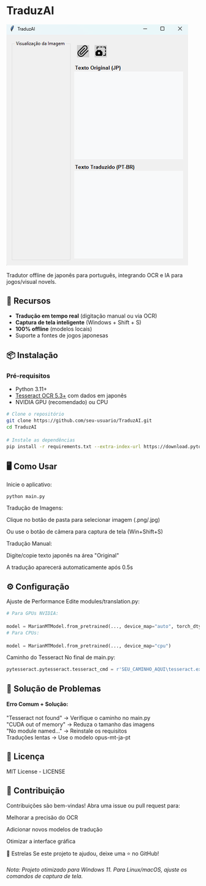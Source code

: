 # TraduzAI

![TraduzAI Interface](assets/ModelTraduzAI.png)

Tradutor offline de japonês para português, integrando OCR e IA para jogos/visual novels.

## 🚀 Recursos

- **Tradução em tempo real** (digitação manual ou via OCR)
- **Captura de tela inteligente** (Windows + Shift + S)
- **100% offline** (modelos locais)
- Suporte a fontes de jogos japonesas

## 📦 Instalação

### Pré-requisitos

- Python 3.11+
- [Tesseract OCR 5.3+](https://github.com/UB-Mannheim/tesseract/wiki) com dados em japonês
- NVIDIA GPU (recomendado) ou CPU

```bash
# Clone o repositório
git clone https://github.com/seu-usuario/TraduzAI.git
cd TraduzAI

# Instale as dependências
pip install -r requirements.txt --extra-index-url https://download.pytorch.org/whl/cu118
```

## 🖥 Como Usar

Inicie o aplicativo:

```bash
python main.py
```

Tradução de Imagens:

Clique no botão de pasta para selecionar imagem (.png/.jpg)

Ou use o botão de câmera para captura de tela (Win+Shift+S)

Tradução Manual:

Digite/copie texto japonês na área "Original"

A tradução aparecerá automaticamente após 0.5s

## ⚙ Configuração

Ajuste de Performance
Edite modules/translation.py:

```python
# Para GPUs NVIDIA:

model = MarianMTModel.from_pretrained(..., device_map="auto", torch_dtype=torch.float16)
# Para CPUs:

model = MarianMTModel.from_pretrained(..., device_map="cpu")
```

Caminho do Tesseract
No final de main.py:

```python
pytesseract.pytesseract.tesseract_cmd = r'SEU_CAMINHO_AQUI\tesseract.exe'
```

## 🐛 Solução de Problemas

#### Erro Comum + Solução:

"Tesseract not found" -> Verifique o caminho no main.py \
"CUDA out of memory" -> Reduza o tamanho das imagens \
"No module named..." -> Reinstale os requisitos \
Traduções lentas -> Use o modelo opus-mt-ja-pt

## 📄 Licença

MIT License - LICENSE

## 🙌 Contribuição

Contribuições são bem-vindas! Abra uma issue ou pull request para:

Melhorar a precisão do OCR

Adicionar novos modelos de tradução

Otimizar a interface gráfica

🌟 Estrelas
Se este projeto te ajudou, deixe uma ⭐ no GitHub!

###### Nota: Projeto otimizado para Windows 11. Para Linux/macOS, ajuste os comandos de captura de tela.
